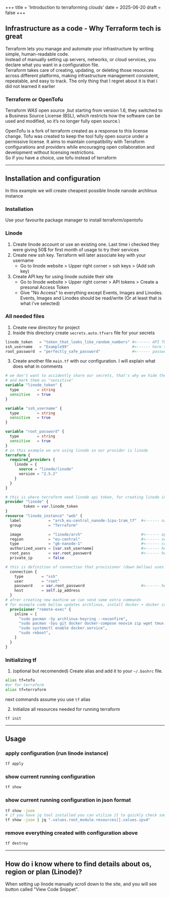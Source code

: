 +++
title = 'Introduction to terraforming clouds'
date = 2025-06-20
draft = false
+++
## Infrastructure as a code - Why Terraform tech is great
Terraform lets you manage and automate your infrastructure by writing simple, human-readable code. \
Instead of manually setting up servers, networks, or cloud services, you declare what you want in a configuration file. \
Terraform takes care of creating, updating, or deleting those resources across different platforms, making infrastructure 
management consistent, repeatable, and easy to track. The only thing that I regret about it is that i did not learned it earlier

### Terraform or OpenTofu
Terraform *WAS* open source ,but starting from version 1.6, they switched to a Business Source License (BSL), 
which restricts how the software can be used and modified, so it’s no longer fully open source.\

OpenTofu is a fork of terraform created as a response to this license change. 
Tofu was created to keep the tool fully open source under a permissive license. 
It aims to maintain compatibility with Terraform configurations and providers 
while encouraging open collaboration and development without licensing restrictions.\
So if you have a choice, use tofu instead of terraform

---
## Installation and configuration
In this example we will create cheapest possible linode nanode archlinux instance 
### Installation
Use your favourite package manager to install terraform/opentofu
### Linode
1. Create linode account or use an existing one. Last time i checked they were giving 50$ for first month of usage to try their services
2. Create new ssh key. Terraform will later associate key with your username
    - Go to linode website > Upper right corner > ssh keys > (Add ssh key)
3. Create API key for using linode outside their site
    - Go to linode website > Upper right corner > API tokens > Create a presonal Access Token 
    - Give "No Access" to everything except Events, Images and Linodes. Events, Images and Linodes should be read/write (Or at least that is what i've selected)
### All needed files
1. Create new directory for project 
2. Inside this directory create `secrets.auto.tfvars` file for your secrets
```terraform
linode_token   = "token_that_looks_like_random_numbers" #<------ API TOKEN form linode 
ssh_username   = "Example99"                            #<------ here should be your linode username
root_password  = "perfectly_safe_password"              #<------ password to cloud machine created using terraform
```
3. Create another file `main.tf` with our configuration. I will explain what does what in comments
```terraform
# we don't want to accidently share our secrets, that's why we hide them in separate directory
# and mark them as "sensitive"
variable "linode_token" {
  type        = string
  sensitive   = true
}

variable "ssh_username" {
  type        = string
  sensitive   = true
}

variable "root_password" {
  type        = string
  sensitive   = true
}
# in this example we are using linode so our provider is linode
terraform {
  required_providers {
    linode = {
      source = "linode/linode"
      version = "2.5.2"
    }
  }
}

# this is where terraform need linode api token, for creating linode instance
provider "linode" {
        token = var.linode_token
}
resource "linode_instance" "web" {
  label            = "arch_eu-central_nanode-1cpu-1ram_tf"  #<------ name that will display in linode dashboard
  group            = "Terraform"

  image            = "linode/arch"                          #<------ operating system. arch means ArchLinux
  region           = "eu-central"                           #<------ server location for nanode
  type             = "g6-nanode-1"                          #<------ codename for cheapest nanode on linode 
  authorized_users = [var.ssh_username]                     #<------ here are our linode username extracted from secrets
  root_pass        = var.root_password                      #<------ here is our password extracted from secret file
  private_ip       = false

# this is definition of connection that provisioner (down bellow) uses for executing commands
  connection {
    type        = "ssh"
    user        = "root" 
    password    = var.root_password                         #<------ here is our password once again. In this case we use it to connect to resource
    host        = self.ip_address
  }
# afrer creating new machine we can send some extra commands 
# for example code bellow updates archlinux, install docker + docker compose and rebooting
  provisioner "remote-exec" {
    inline = [
      "sudo pacman -Sy archlinux-keyring --noconfirm",
      "sudo pacman -Syu git docker docker-compose neovim zip wget tmux --noconfirm",
      "sudo systemctl enable docker.service",
      "sudo reboot",
    ]
  }
}
```
### Initializing tf
1. (optional but recomended) Create alias and add it to your `~/.bashrc` file. 
```bash
alias tf=tofu
#or for terraform
alias tf=terraform
```
next commands assume you use `tf` alias

2. Initialize all resources needed for running terraform
```bash
tf init   
```
---
## Usage 
### apply configuration (run linode instance)
```bash
tf apply
```
### show current running configuration
```bash
tf show
```
### show current running configuration in json format
```bash
tf show -json
# if you have jq tool installed you can utilize it to quickly check something, like ip addres
tf show -json | jq ".values.root_module.resources[].values.ipv4"
```
### remove everything created with configuration above
```bash
tf destroy
```
---
## How do i know where to find details about os, region or plan (Linode)?
When setting up linode manually scroll down to the site, and you will see button called "View Code Snippet". 
